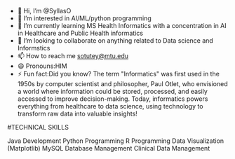 - 👋 Hi, I’m @SyllasO 
- 👀 I’m interested in AI/ML/python programming
- 🌱 I’m currently learning MS Health Informatics with a concentration in AI in Healthcare and Public Health informatics
- 💞️ I’m looking to collaborate on anything related to Data science and Informstics
- 📫 How to reach me sotutey@mtu.edu
- 😄 Pronouns:HIM
- ⚡ Fun fact:Did you know? The term "Informatics" was first used in the 1950s by computer scientist and philosopher, Paul Otlet, who envisioned a world where information could be stored, processed, and easily accessed to improve decision-making. Today, informatics powers everything from healthcare to data science, using technology to transform raw data into valuable insights!

<!---
SyllasO/SyllasO is a ✨ special ✨ repository because its `README.md` (this file) appears on your GitHub profile.
You can click the Preview link to take a look at your changes.
--->
   #TECHNICAL SKILLS 

Java Development
Python Programming
R Programming
Data Visualization (Matplotlib)
MySQL Database Management
Clinical Data Management

